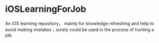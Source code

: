 # iOSLearningForJob
An iOS learning repository， mainly for knowledge refreshing and help to avoid making mistakes；surely could be used in the process of hunting a  job.
